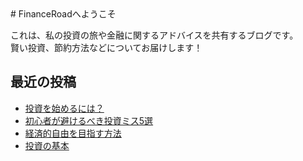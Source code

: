 <link rel="stylesheet" href="style.css">
# FinanceRoadへようこそ

これは、私の投資の旅や金融に関するアドバイスを共有するブログです。  
賢い投資、節約方法などについてお届けします！

## 最近の投稿
- [投資を始めるには？](2025-01-23-how-to-start-investing.md)
- [初心者が避けるべき投資ミス5選](#)
- [経済的自由を目指す方法](#)
- [投資の基本](2025-01-23-投資の基本.md)
